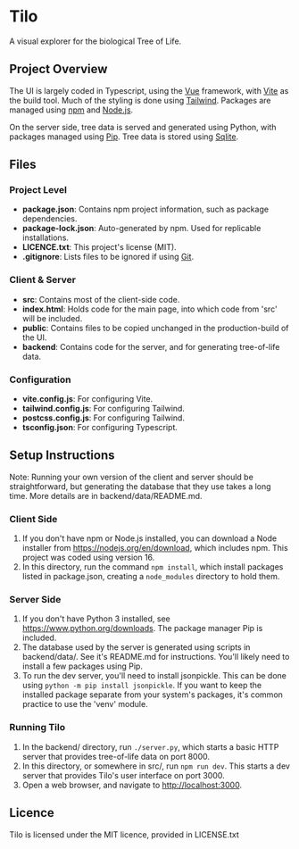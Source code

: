 # Tilo

A visual explorer for the biological Tree of Life.

## Project Overview

The UI is largely coded in Typescript, using the [Vue](https://vuejs.org)
framework, with [Vite](https://vitejs.dev) as the build tool. Much of
the styling is done using [Tailwind](https://tailwindcss.com). Packages
are managed using [npm](https://www.npmjs.com) and [Node.js](https://nodejs.org).

On the server side, tree data is served and generated using Python, with
packages managed using [Pip](https://pypi.org/project/pip). Tree data is
stored using [Sqlite](https://www.sqlite.org).

## Files

### Project Level
-   **package.json**:       Contains npm project information, such as package dependencies.
-   **package-lock.json**:  Auto-generated by npm. Used for replicable installations.
-   **LICENCE.txt**:        This project's license (MIT).
-   **.gitignore**:         Lists files to be ignored if using [Git](https://git-scm.com/downloads).
### Client &amp; Server
-   **src**:                Contains most of the client-side code.
-   **index.html**:         Holds code for the main page, into which code from 'src' will be included.
-   **public**:             Contains files to be copied unchanged in the production-build of the UI.
-   **backend**:            Contains code for the server, and for generating tree-of-life data.
### Configuration
-   **vite.config.js**:     For configuring Vite.
-   **tailwind.config.js**: For configuring Tailwind.
-   **postcss.config.js**:  For configuring Tailwind.
-   **tsconfig.json**:      For configuring Typescript.

## Setup Instructions

Note: Running your own version of the client and server should be straightforward,
but generating the database that they use takes a long time. More details are
in backend/data/README.md.

### Client Side
1.  If you don't have npm or Node.js installed, you can download a Node installer from
    <https://nodejs.org/en/download>, which includes npm. This project was coded using version 16.
1.  In this directory, run the command `npm install`, which install packages listed in
    package.json, creating a `node_modules` directory to hold them.

### Server Side
1.  If you don't have Python 3 installed, see <https://www.python.org/downloads>.
    The package manager Pip is included.
1.  The database used by the server is generated using scripts in backend/data/.
    See it's README.md for instructions. You'll likely need to install a few
    packages using Pip.
1.  To run the dev server, you'll need to install jsonpickle. This can be done
    using `python -m pip install jsonpickle`. If you want to keep the installed
    package separate from your system's packages, it's common practice to use
    the 'venv' module.

### Running Tilo
1.  In the backend/ directory, run `./server.py`, which starts a basic HTTP server that provides
    tree-of-life data on port 8000.
1.  In this directory, or somewhere in src/, run `npm run dev`. This starts a dev server that
    provides Tilo's user interface on port 3000.
1.  Open a web browser, and navigate to <http://localhost:3000>.

## Licence

Tilo is licensed under the MIT licence, provided in LICENSE.txt
